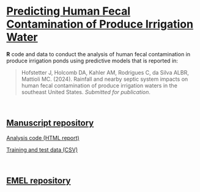 # [Predicting Human Fecal Contamination of Produce Irrigation Water](https://cdcgov.github.io/WDPB_EMEL/manuscripts/irrigation_models/)

**R** code and data to conduct the analysis of human fecal contamination in produce irrigation ponds using predictive models that is reported in:

> Hofstetter J, Holcomb DA, Kahler AM, Rodrigues C, da Silva ALBR, Mattioli MC. (2024). Rainfall and nearby septic system impacts on human fecal contamination of produce irrigation waters in the southeast United States. *Submitted for publication*.

<br />

## [Manuscript repository](https://github.com/CDCgov/WDPB_EMEL/tree/main/manuscripts/irrigation_models)

[Analysis code (HTML report)](predict_irrigation_hf183.html)

[Training and test data (CSV)](pond_data.csv)

<br />

## [EMEL repository](https://github.com/CDCgov/WDPB_EMEL/)
